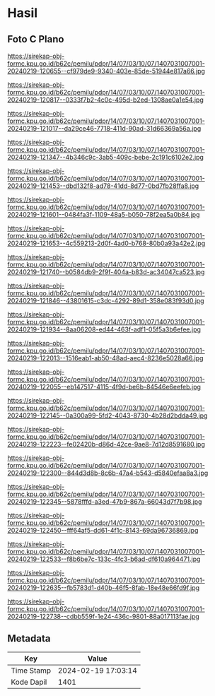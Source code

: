 # Hasil

## Foto C Plano

https://sirekap-obj-formc.kpu.go.id/b62c/pemilu/pdpr/14/07/03/10/07/1407031007001-20240219-120655--cf979de9-9340-403e-85de-51944e817a66.jpg

https://sirekap-obj-formc.kpu.go.id/b62c/pemilu/pdpr/14/07/03/10/07/1407031007001-20240219-120817--0333f7b2-4c0c-495d-b2ed-1308ae0a1e54.jpg

https://sirekap-obj-formc.kpu.go.id/b62c/pemilu/pdpr/14/07/03/10/07/1407031007001-20240219-121017--da29ce46-7718-411d-90ad-31d66369a56a.jpg

https://sirekap-obj-formc.kpu.go.id/b62c/pemilu/pdpr/14/07/03/10/07/1407031007001-20240219-121347--4b346c9c-3ab5-409c-bebe-2c191c6102e2.jpg

https://sirekap-obj-formc.kpu.go.id/b62c/pemilu/pdpr/14/07/03/10/07/1407031007001-20240219-121453--dbd132f8-ad78-41dd-8d77-0bd7fb28ffa8.jpg

https://sirekap-obj-formc.kpu.go.id/b62c/pemilu/pdpr/14/07/03/10/07/1407031007001-20240219-121601--0484fa3f-1109-48a5-b050-78f2ea5a0b84.jpg

https://sirekap-obj-formc.kpu.go.id/b62c/pemilu/pdpr/14/07/03/10/07/1407031007001-20240219-121653--4c559213-2d0f-4ad0-b768-80b0a93a42e2.jpg

https://sirekap-obj-formc.kpu.go.id/b62c/pemilu/pdpr/14/07/03/10/07/1407031007001-20240219-121740--b0584db9-2f9f-404a-b83d-ac34047ca523.jpg

https://sirekap-obj-formc.kpu.go.id/b62c/pemilu/pdpr/14/07/03/10/07/1407031007001-20240219-121846--43801615-c3dc-4292-89d1-358e083f93d0.jpg

https://sirekap-obj-formc.kpu.go.id/b62c/pemilu/pdpr/14/07/03/10/07/1407031007001-20240219-121934--8aa06208-ed44-463f-adf1-05f5a3b6efee.jpg

https://sirekap-obj-formc.kpu.go.id/b62c/pemilu/pdpr/14/07/03/10/07/1407031007001-20240219-122013--1516eab1-ab50-48ad-aec4-8236e5028a66.jpg

https://sirekap-obj-formc.kpu.go.id/b62c/pemilu/pdpr/14/07/03/10/07/1407031007001-20240219-122055--eb147517-4115-4f9d-be6b-84546e6eefeb.jpg

https://sirekap-obj-formc.kpu.go.id/b62c/pemilu/pdpr/14/07/03/10/07/1407031007001-20240219-122145--0a300a99-5fd2-4043-8730-4b28d2bdda49.jpg

https://sirekap-obj-formc.kpu.go.id/b62c/pemilu/pdpr/14/07/03/10/07/1407031007001-20240219-122223--fe02420b-d86d-42ce-9ae8-7d12d8591680.jpg

https://sirekap-obj-formc.kpu.go.id/b62c/pemilu/pdpr/14/07/03/10/07/1407031007001-20240219-122300--844d3d8b-8c6b-47a4-b543-d5840efaa8a3.jpg

https://sirekap-obj-formc.kpu.go.id/b62c/pemilu/pdpr/14/07/03/10/07/1407031007001-20240219-122345--5878fffd-a3ed-47b9-867a-66043d7f7b98.jpg

https://sirekap-obj-formc.kpu.go.id/b62c/pemilu/pdpr/14/07/03/10/07/1407031007001-20240219-122450--fff64af5-dd61-4f1c-8143-69da96736869.jpg

https://sirekap-obj-formc.kpu.go.id/b62c/pemilu/pdpr/14/07/03/10/07/1407031007001-20240219-122533--f8b6be7c-133c-4fc3-b6ad-df610a964471.jpg

https://sirekap-obj-formc.kpu.go.id/b62c/pemilu/pdpr/14/07/03/10/07/1407031007001-20240219-122635--fb5783d1-d40b-46f5-8fab-18e48e66fd9f.jpg

https://sirekap-obj-formc.kpu.go.id/b62c/pemilu/pdpr/14/07/03/10/07/1407031007001-20240219-122738--cdbb559f-1e24-436c-9801-88a017113fae.jpg


## Metadata

| Key        | Value               |
| ---------- | ------------------- |
| Time Stamp | 2024-02-19 17:03:14 |
| Kode Dapil | 1401                |



